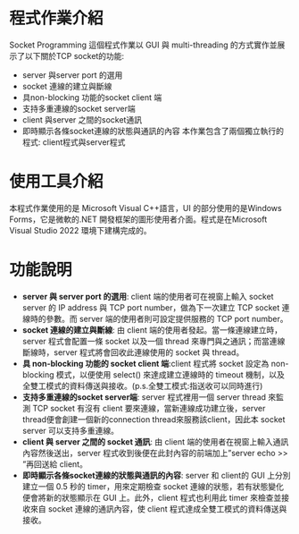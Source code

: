 # 程式作業介紹 
Socket Programming 這個程式作業以 GUI 與 multi-threading 的方式實作並展示了以下關於TCP socket的功能: 
* server 與server port 的選用
* socket 連線的建立與斷線
* 具non-blocking 功能的socket client 端
* 支持多重連線的socket server端
* client 與server 之間的socket通訊
* 即時顯示各條socket連線的狀態與通訊的內容
本作業包含了兩個獨立執行的程式: client程式與server程式 
# 使用工具介紹 
本程式作業使用的是 Microsoft Visual C++語言，UI 的部分使用的是Windows Forms，它是微軟的.NET 開發框架的圖形使用者介面。程式是在Microsoft Visual Studio 2022 環境下建構完成的。 
# 功能說明 
* **server 與 server port 的選用**: client 端的使用者可在視窗上輸入 socket server 的 IP address 與 TCP port number，做為下一次建立 TCP socket 連線時的參數。而 server 端的使用者則可設定提供服務的 TCP port number。 
* **socket 連線的建立與斷線**: 由 client 端的使用者發起。當一條連線建立時，server 程式會配置一條 socket 以及一個 thread 來專門與之通訊；而當連線斷線時，server 程式將會回收此連線使用的 socket 與 thread。 
* **具 non-blocking 功能的 socket client 端**:client 程式將 socket 設定為 non-blocking 模式，以便使用 select() 來達成建立連線時的 timeout 機制，以及全雙工模式的資料傳送與接收。(p.s.全雙工模式:指送收可以同時進行) 
* **支持多重連線的socket server端**: server 程式裡用一個 server thread 來監測 TCP socket 有沒有 client 要來連線，當新連線成功建立後，server thread便會創建一個新的connection thread來服務該client，因此本 socket server 可以支持多重連線。 
* **client 與 server 之間的 socket 通訊**: 由 client 端的使用者在視窗上輸入通訊內容然後送出，server 程式收到後便在此封內容的前端加上”server echo >> ”再回送給 client。 
* **即時顯示各條socket連線的狀態與通訊的內容**: server 和 client的 GUI 上分別建立一個 0.5 秒的 timer，用來定期檢查 socket 連線的狀態，若有狀態變化便會將新的狀態顯示在 GUI 上。此外，client 程式也利用此 timer 來檢查並接收來自 socket 連線的通訊內容，使 client 程式達成全雙工模式的資料傳送與接收。
